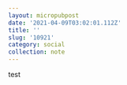 ```yaml
---
layout: micropubpost
date: '2021-04-09T03:02:01.112Z'
title: ''
slug: '10921'
category: social
collection: note
---
```

test
